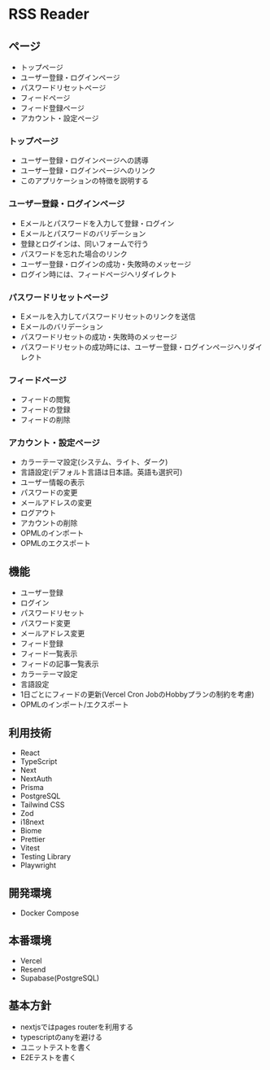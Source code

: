 # RSS Reader

## ページ

- トップページ
- ユーザー登録・ログインページ
- パスワードリセットページ
- フィードページ
- フィード登録ページ
- アカウント・設定ページ

### トップページ

- ユーザー登録・ログインページへの誘導
- ユーザー登録・ログインページへのリンク
- このアプリケーションの特徴を説明する

### ユーザー登録・ログインページ

- Eメールとパスワードを入力して登録・ログイン
- Eメールとパスワードのバリデーション
- 登録とログインは、同いフォームで行う
- パスワードを忘れた場合のリンク
- ユーザー登録・ログインの成功・失敗時のメッセージ
- ログイン時には、フィードページへリダイレクト

### パスワードリセットページ

- Eメールを入力してパスワードリセットのリンクを送信
- Eメールのバリデーション
- パスワードリセットの成功・失敗時のメッセージ
- パスワードリセットの成功時には、ユーザー登録・ログインページへリダイレクト

### フィードページ

- フィードの閲覧
- フィードの登録
- フィードの削除

### アカウント・設定ページ

- カラーテーマ設定(システム、ライト、ダーク)
- 言語設定(デフォルト言語は日本語。英語も選択可)
- ユーザー情報の表示
- パスワードの変更
- メールアドレスの変更
- ログアウト
- アカウントの削除
- OPMLのインポート
- OPMLのエクスポート

## 機能

- ユーザー登録
- ログイン
- パスワードリセット
- パスワード変更
- メールアドレス変更
- フィード登録
- フィード一覧表示
- フィードの記事一覧表示
- カラーテーマ設定
- 言語設定
- 1日ごとにフィードの更新(Vercel Cron JobのHobbyプランの制約を考慮)
- OPMLのインポート/エクスポート

## 利用技術

- React
- TypeScript
- Next
- NextAuth
- Prisma
- PostgreSQL
- Tailwind CSS
- Zod
- i18next
- Biome
- Prettier
- Vitest
- Testing Library
- Playwright

## 開発環境

- Docker Compose

## 本番環境

- Vercel
- Resend
- Supabase(PostgreSQL)

## 基本方針

- nextjsではpages routerを利用する
- typescriptのanyを避ける
- ユニットテストを書く
- E2Eテストを書く
